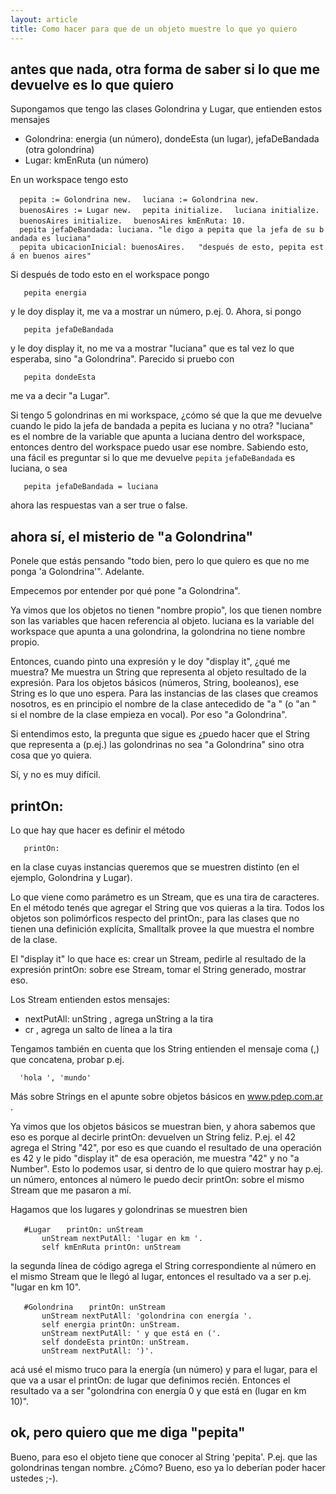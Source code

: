 ```yaml
---
layout: article
title: Como hacer para que de un objeto muestre lo que yo quiero
---
```


antes que nada, otra forma de saber si lo que me devuelve es lo que quiero
--------------------------------------------------------------------------

Supongamos que tengo las clases Golondrina y Lugar, que entienden estos mensajes

-   Golondrina: energia (un número), dondeEsta (un lugar), jefaDeBandada (otra golondrina)
-   Lugar: kmEnRuta (un número)

En un workspace tengo esto

`  pepita := Golondrina new.`
`  luciana := Golondrina new.`
`  buenosAires := Lugar new.`
`  pepita initialize.`
`  luciana initialize.`
`  buenosAires initialize.`
`  buenosAires kmEnRuta: 10.`
`  pepita jefaDeBandada: luciana. "le digo a pepita que la jefa de su bandada es luciana"`
`  pepita ubicacionInicial: buenosAires.   "después de esto, pepita está en buenos aires"`

Si después de todo esto en el workspace pongo

`   pepita energia`

y le doy display it, me va a mostrar un número, p.ej. 0. Ahora, si pongo

`   pepita jefaDeBandada`

y le doy display it, no me va a mostrar "luciana" que es tal vez lo que esperaba, sino "a Golondrina". Parecido si pruebo con

`   pepita dondeEsta`

me va a decir "a Lugar".

Si tengo 5 golondrinas en mi workspace, ¿cómo sé que la que me devuelve cuando le pido la jefa de bandada a pepita es luciana y no otra? "luciana" es el nombre de la variable que apunta a luciana dentro del workspace, entonces dentro del workspace puedo usar ese nombre. Sabiendo esto, una fácil es preguntar si lo que me devuelve `pepita` `jefaDeBandada` es luciana, o sea

`   pepita jefaDeBandada = luciana`

ahora las respuestas van a ser true o false.

ahora sí, el misterio de "a Golondrina"
---------------------------------------

Ponele que estás pensando "todo bien, pero lo que quiero es que no me ponga 'a Golondrina'". Adelante.

Empecemos por entender por qué pone "a Golondrina".

Ya vimos que los objetos no tienen "nombre propio", los que tienen nombre son las variables que hacen referencia al objeto. luciana es la variable del workspace que apunta a una golondrina, la golondrina no tiene nombre propio.

Entonces, cuando pinto una expresión y le doy "display it", ¿qué me muestra? Me muestra un String que representa al objeto resultado de la expresión. Para los objetos básicos (números, String, booleanos), ese String es lo que uno espera. Para las instancias de las clases que creamos nosotros, es en principio el nombre de la clase antecedido de "a " (o "an " si el nombre de la clase empieza en vocal). Por eso "a Golondrina".

Si entendimos esto, la pregunta que sigue es ¿puedo hacer que el String que representa a (p.ej.) las golondrinas no sea "a Golondrina" sino otra cosa que yo quiera.

Sí, y no es muy difícil.

printOn:
--------

Lo que hay que hacer es definir el método

`   printOn:`

en la clase cuyas instancias queremos que se muestren distinto (en el ejemplo, Golondrina y Lugar).

Lo que viene como parámetro es un Stream, que es una tira de caracteres. En el método tenés que agregar el String que vos quieras a la tira. Todos los objetos son polimórficos respecto del printOn:, para las clases que no tienen una definición explícita, Smalltalk provee la que muestra el nombre de la clase.

El "display it" lo que hace es: crear un Stream, pedirle al resultado de la expresión printOn: sobre ese Stream, tomar el String generado, mostrar eso.

Los Stream entienden estos mensajes:

-   nextPutAll: unString , agrega unString a la tira
-   cr , agrega un salto de línea a la tira

Tengamos también en cuenta que los String entienden el mensaje coma (,) que concatena, probar p.ej.

`  'hola ', 'mundo'`

Más sobre Strings en el apunte sobre objetos básicos en www.pdep.com.ar .

Ya vimos que los objetos básicos se muestran bien, y ahora sabemos que eso es porque al decirle printOn: devuelven un String feliz. P.ej. el 42 agrega el String "42", por eso es que cuando el resultado de una operación es 42 y le pido "display it" de esa operación, me muestra "42" y no "a Number". Esto lo podemos usar, si dentro de lo que quiero mostrar hay p.ej. un número, entonces al número le puedo decir printOn: sobre el mismo Stream que me pasaron a mí.

Hagamos que los lugares y golondrinas se muestren bien

`   #Lugar`
`   printOn: unStream`
`       unStream nextPutAll: 'lugar en km '.`
`       self kmEnRuta printOn: unStream             `

la segunda línea de código agrega el String correspondiente al número en el mismo Stream que le llegó al lugar, entonces el resultado va a ser p.ej. "lugar en km 10".

`   #Golondrina`
`   printOn: unStream`
`       unStream nextPutAll: 'golondrina con energía '.`
`       self energia printOn: unStream.`
`       unStream nextPutAll: ' y que está en ('.`
`       self dondeEsta printOn: unStream.`
`       unStream nextPutAll: ')'.`

acá usé el mismo truco para la energía (un número) y para el lugar, para el que va a usar el printOn: de lugar que definimos recién. Entonces el resultado va a ser "golondrina con energía 0 y que está en (lugar en km 10)".

ok, pero quiero que me diga "pepita"
------------------------------------

Bueno, para eso el objeto tiene que conocer al String 'pepita'. P.ej. que las golondrinas tengan nombre. ¿Cómo? Bueno, eso ya lo deberían poder hacer ustedes ;-).
